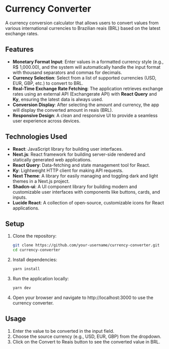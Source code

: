 # Currency Converter

A currency conversion calculator that allows users to convert values from various international currencies to Brazilian reais (BRL) based on the latest exchange rates.

## Features

- **Monetary Format Input**: Enter values in a formatted currency style (e.g., R$ 1,000.00), and the system will automatically handle the input format with thousand separators and commas for decimals.
- **Currency Selection**: Select from a list of supported currencies (USD, EUR, GBP, etc.) to convert to BRL.
- **Real-Time Exchange Rate Fetching**: The application retrieves exchange rates using an external API (Exchangerate API) with **React Query** and **Ky**, ensuring the latest data is always used.
- **Conversion Display**: After selecting the amount and currency, the app will display the converted amount in reais (BRL).
- **Responsive Design**: A clean and responsive UI to provide a seamless user experience across devices.

## Technologies Used

- **React**: JavaScript library for building user interfaces.
- **Next.js**: React framework for building server-side rendered and statically generated web applications.
- **React Query**: Data-fetching and state management tool for React.
- **Ky**: Lightweight HTTP client for making API requests.
- **Next Theme**: A library for easily managing and toggling dark and light themes in a Next.js project.
- **Shadcn-ui**: A UI component library for building modern and customizable user interfaces with components like buttons, cards, and inputs.
- **Lucide React**: A collection of open-source, customizable icons for React applications.

## Setup

1. Clone the repository:

   ```bash
   git clone https://github.com/your-username/currency-converter.git
   cd currency-converter
   ```
2. Install dependencies:

   ```bash
   yarn install
   ```
3. Run the application locally:

   ```bash
   yarn dev
   ```

4. Open your browser and navigate to http://localhost:3000 to use the currency converter.

## Usage
1. Enter the value to be converted in the input field.
2. Choose the source currency (e.g., USD, EUR, GBP) from the dropdown.
3. Click on the Convert to Reais button to see the converted value in BRL.